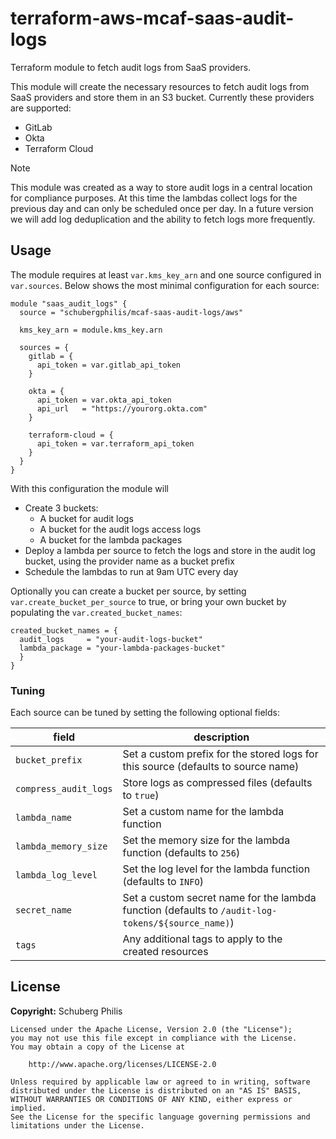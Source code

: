 # terraform-aws-mcaf-saas-audit-logs

Terraform module to fetch audit logs from SaaS providers.

This module will create the necessary resources to fetch audit logs from SaaS providers and store them in an S3 bucket. Currently these providers are supported:

- GitLab
- Okta
- Terraform Cloud

> [!NOTE]
> This module was created as a way to store audit logs in a central location for compliance purposes. At this time the lambdas collect logs for the previous day and can only be scheduled once per day. In a future version we will add log deduplication and the ability to fetch logs more frequently.

## Usage

The module requires at least `var.kms_key_arn` and one source configured in `var.sources`. Below shows the most minimal configuration for each source:

```hcl
module "saas_audit_logs" {
  source = "schubergphilis/mcaf-saas-audit-logs/aws"

  kms_key_arn = module.kms_key.arn

  sources = {
    gitlab = {
      api_token = var.gitlab_api_token
    }

    okta = {
      api_token = var.okta_api_token
      api_url   = "https://yourorg.okta.com"
    }

    terraform-cloud = {
      api_token = var.terraform_api_token
    }
  }
}
```

With this configuration the module will

- Create 3 buckets:
  - A bucket for audit logs
  - A bucket for the audit logs access logs
  - A bucket for the lambda packages
- Deploy a lambda per source to fetch the logs and store in the audit log bucket, using the provider name as a bucket prefix
- Schedule the lambdas to run at 9am UTC every day

Optionally you can create a bucket per source, by setting `var.create_bucket_per_source` to true, or bring your own bucket by populating the `var.created_bucket_names`:

```hcl
created_bucket_names = {
  audit_logs     = "your-audit-logs-bucket"
  lambda_package = "your-lambda-packages-bucket"
  }
}
```

### Tuning

Each source can be tuned by setting the following optional fields:

| field                 | description                                                                                       |
| --------------------- | ------------------------------------------------------------------------------------------------- |
| `bucket_prefix`       | Set a custom prefix for the stored logs for this source (defaults to source name)                 |
| `compress_audit_logs` | Store logs as compressed files (defaults to `true`)                                               |
| `lambda_name`         | Set a custom name for the lambda function                                                         |
| `lambda_memory_size`  | Set the memory size for the lambda function (defaults to `256`)                                   |
| `lambda_log_level`    | Set the log level for the lambda function (defaults to `INFO`)                                    |
| `secret_name`         | Set a custom secret name for the lambda function (defaults to `/audit-log-tokens/${source_name)`) |
| `tags`                | Any additional tags to apply to the created resources                                             |

<!-- BEGIN_TF_DOCS -->
<!-- END_TF_DOCS -->

## License

**Copyright:** Schuberg Philis

```text
Licensed under the Apache License, Version 2.0 (the "License");
you may not use this file except in compliance with the License.
You may obtain a copy of the License at

    http://www.apache.org/licenses/LICENSE-2.0

Unless required by applicable law or agreed to in writing, software
distributed under the License is distributed on an "AS IS" BASIS,
WITHOUT WARRANTIES OR CONDITIONS OF ANY KIND, either express or implied.
See the License for the specific language governing permissions and
limitations under the License.
```
